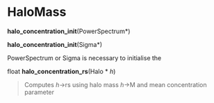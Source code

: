 HaloMass
========

**halo_concentration_init**(<span class="kt">PowerSpectrum</span>*)

**halo_concentration_init**(<span class="kt">Sigma</span>*)

PowerSpectrum or Sigma is necessary to initialise the 

<span class="kt">float</span> **halo_concentration_rs**(<span class="kt">Halo</span> * *h*)

> Computes *h*&rarr;rs using halo mass *h*&rarr;M and mean concentration parameter


